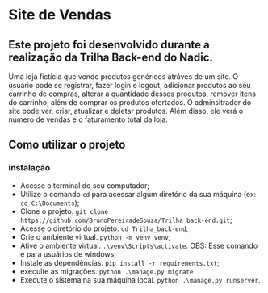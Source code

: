 # Site de Vendas

## Este projeto foi desenvolvido durante a realização da Trilha Back-end do Nadic. 

Uma loja fictícia que vende produtos genéricos atráves de um site. O usuário pode se registrar, fazer login e logout, adicionar produtos ao seu carrinho de compras, alterar a quantidade desses produtos, remover itens do carrinho, além de comprar os produtos ofertados. O adminsitrador do site pode ver, criar, atualizar e deletar produtos. Além disso, ele verá o número de vendas e o faturamento total da loja.

## Como utilizar o projeto

### instalação
* Acesse o terminal do seu computador;
* Utilize o comando `cd` para acessar algum diretório da sua máquina (ex: `cd C:\Documents`);
* Clone o projeto. `git clone https://github.com/BrunoPereiradeSouza/Trilha_back-end.git`;
* Acesse o diretório do projeto. `cd Trilha_back-end`;
* Crie o ambiente virtual. `python -m venv venv`;
* Ative o ambiente virtual. `.\venv\Scripts\activate`. OBS: Esse comando é para usuários de windows;
* Instale as dependências. `pip install -r requirements.txt`;
* execulte as migrações. `python .\manage.py migrate`
* Execute o sistema na sua máquina local. `python .\manage.py runserver`.
